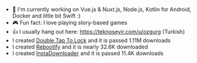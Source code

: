 - 🔭  I'm currently working on Vue.js & Nuxt.js, Node.js, Kotlin for Android, Docker and little bit Swift :)
- 🎮  Fun fact: I love playing story-based games
- 👍  I usually hang out here: https://teknoseyir.com/u/ozgurg (Turkish)
- I created [Double Tap To Lock](https://dttl.page.link/store) and it is passed 1.11M downloads
- I created [Rebootify](https://rebootify.page.link/store) and it is nearly 32.6K downloaded
- I created [InstaDownloader](https://instadownloader.page.link/store) and it is passed 11.4K downloads
